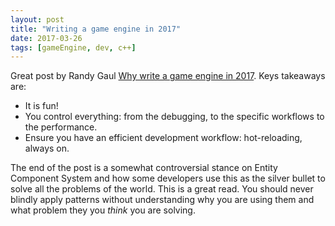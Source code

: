 ```yaml
---
layout: post
title: "Writing a game engine in 2017"
date: 2017-03-26
tags: [gameEngine, dev, c++]
---
```


Great post by Randy Gaul [Why write a game engine in 2017](http://www.randygaul.net/2017/02/24/writing-a-game-engine-in-2017/). Keys takeaways are:

- It is fun!
- You control everything: from the debugging, to the specific workflows to the performance.
- Ensure you have an efficient development workflow: hot-reloading, always on.

The end of the post is a somewhat controversial stance on Entity Component System and how some developers use this as the silver bullet to solve all the problems of the world. This is a great read. You should never blindly apply patterns without understanding why you are using them and what problem they you *think* you are solving.
